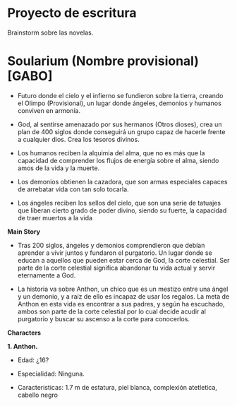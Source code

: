 # Proyecto de escritura
Brainstorm sobre las novelas.

# Soularium (Nombre provisional) [GABO]

+ Futuro donde el cielo y el infierno se fundieron sobre la tierra, creando el Olimpo (Provisional), un lugar donde ángeles, demonios y humanos conviven en armonía. 

+ God, al sentirse amenazado por sus hermanos (Otros dioses), crea un plan de 400 siglos donde conseguirá un grupo capaz de hacerle frente a cualquier dios. Crea los tesoros divinos.

+ Los humanos reciben la alquimia del alma, que no es más que la capacidad de comprender los flujos de energía sobre el alma, siendo amos de la vida y la muerte.

+ Los demonios obtienen la cazadora, que son armas especiales capaces de arrebatar vida con tan solo tocarla.

+ Los ángeles reciben los sellos del cielo, que son una serie de tatuajes que liberan cierto grado de poder divino, siendo su fuerte, la capacidad de traer muertos a la vida

**Main Story**
+ Tras 200 siglos, ángeles y demonios comprendieron que debían aprender a vivir juntos y fundaron el purgatorio. Un lugar donde se educan a aquellos que pueden estar cerca de God, la corte celestial. Ser parte de la corte celestial significa abandonar tu vida actual y servir eternamente a God.

+ La historia va sobre Anthon, un chico que es un mestizo entre una ángel y un demonio, y a raíz de ello es incapaz de usar los regalos. La meta de Anthon en esta vida es encontrar a sus padres, y según ha escuchado, ambos son parte de la corte celestial por lo cual decide acudir al purgatorio y buscar su ascenso a la corte para conocerlos.

**Characters**

**1. Anthon.** 
 
+ Edad: ¿16?
 
+ Especialidad: Ninguna.
 
+ Caracteristicas: 1.7 m de estatura, piel blanca, complexión atetletica, cabello negro
